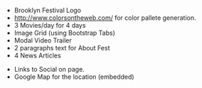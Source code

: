 - Brooklyn Festival Logo
- http://www.colorsontheweb.com/ for color pallete generation.
- 3 Movies/day for 4 days
- Image Grid (using Bootstrap Tabs)
- Modal Video Trailer
- 2 paragraphs text for About Fest
- 4 News Articles
<!-- - Contact Form (2 Dropdown)
  - Basic fields
  - DD: Movie Options
  - DD: Amount of Tickets (1-5) -->
- Links to Social on page.
- Google Map for the location (embedded)
<!-- - A weather widget. :tick:👍 -->